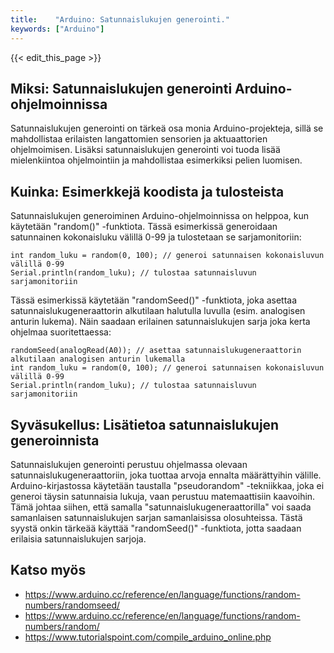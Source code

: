 ```yaml
---
title:    "Arduino: Satunnaislukujen generointi."
keywords: ["Arduino"]
---
```


{{< edit_this_page >}}

## Miksi: Satunnaislukujen generointi Arduino-ohjelmoinnissa

Satunnaislukujen generointi on tärkeä osa monia Arduino-projekteja, sillä se mahdollistaa erilaisten langattomien sensorien ja aktuaattorien ohjelmoimisen. Lisäksi satunnaislukujen generointi voi tuoda lisää mielenkiintoa ohjelmointiin ja mahdollistaa esimerkiksi pelien luomisen.

## Kuinka: Esimerkkejä koodista ja tulosteista

Satunnaislukujen generoiminen Arduino-ohjelmoinnissa on helppoa, kun käytetään "random()" -funktiota. Tässä esimerkissä generoidaan satunnainen kokonaisluku välillä 0-99 ja tulostetaan se sarjamonitoriin:

```Arduino
int random_luku = random(0, 100); // generoi satunnaisen kokonaisluvun välillä 0-99
Serial.println(random_luku); // tulostaa satunnaisluvun sarjamonitoriin
```

Tässä esimerkissä käytetään "randomSeed()" -funktiota, joka asettaa satunnaislukugeneraattorin alkutilaan halutulla luvulla (esim. analogisen anturin lukema). Näin saadaan erilainen satunnaislukujen sarja joka kerta ohjelmaa suoritettaessa:

```Arduino
randomSeed(analogRead(A0)); // asettaa satunnaislukugeneraattorin alkutilaan analogisen anturin lukemalla
int random_luku = random(0, 100); // generoi satunnaisen kokonaisluvun välillä 0-99
Serial.println(random_luku); // tulostaa satunnaisluvun sarjamonitoriin
```

## Syväsukellus: Lisätietoa satunnaislukujen generoinnista

Satunnaislukujen generointi perustuu ohjelmassa olevaan satunnaislukugeneraattoriin, joka tuottaa arvoja ennalta määrättyihin välille. Arduino-kirjastossa käytetään taustalla "pseudorandom" -tekniikkaa, joka ei generoi täysin satunnaisia lukuja, vaan perustuu matemaattisiin kaavoihin. Tämä johtaa siihen, että samalla "satunnaislukugeneraattorilla" voi saada samanlaisen satunnaislukujen sarjan samanlaisissa olosuhteissa. Tästä syystä onkin tärkeää käyttää "randomSeed()" -funktiota, jotta saadaan erilaisia satunnaislukujen sarjoja.

## Katso myös

- https://www.arduino.cc/reference/en/language/functions/random-numbers/randomseed/
- https://www.arduino.cc/reference/en/language/functions/random-numbers/random/
- https://www.tutorialspoint.com/compile_arduino_online.php